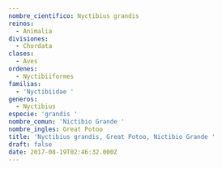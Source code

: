 ```yaml
---
nombre_cientifico: Nyctibius grandis
reinos:
  - Animalia
divisiones:
  - Chordata
clases:
  - Aves
ordenes:
  - Nyctibiiformes
familias:
  - 'Nyctibiidae '
generos:
  - Nyctibius
especie: 'grandis '
nombre_comun: 'Nictibio Grande '
nombre_ingles: Great Potoo
title: 'Nyctibius grandis, Great Potoo, Nictibio Grande '
draft: false
date: 2017-08-19T02:46:32.000Z
---
```


